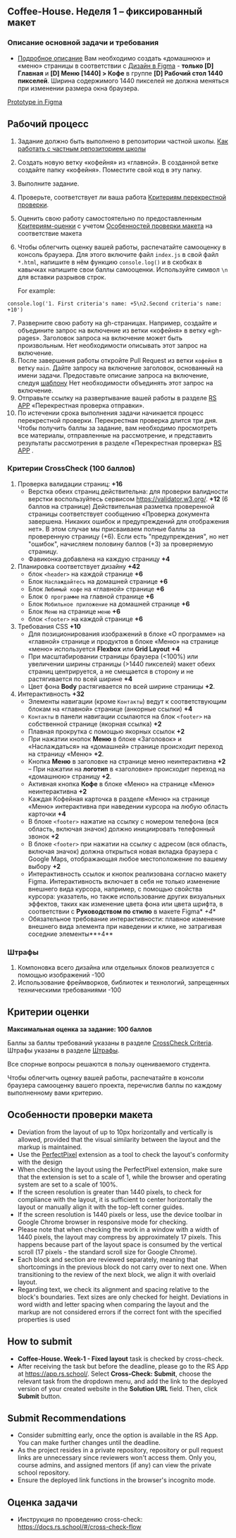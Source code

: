 ## Coffee-House. Неделя 1 – фиксированный макет

### Описание основной задачи и требования
- [Подробное описание](coffee-house_ru.md)
Вам необходимо создать «домашнюю» и «меню» страницы в соответствии с [Дизайн в Figma](https://www.figma.com/file/SAoBmuOqTfguehdT4IFRxQ/Coffee-House?type=design&node-id=0-1&mode=design&t=qis81E9Ovgx47eVl-0) - **только \[D\] Главная** и **\[D\] Меню \[1440\] > Кофе** в группе **\[D\] Рабочий стол 1440 пикселей**.
Ширина содержимого 1440 пикселей не должна меняться при изменении размера окна браузера.

[Prototype in Figma](https://www.figma.com/proto/SAoBmuOqTfguehdT4IFRxQ/Coffee-House?page-id=0%3A1&type=design&node-id=216-1349&viewport=875%2C385%2C0.03&t=rqlxorgzq8m3fnhO-1&scaling=min-zoom&starting-point-node-id=216%3A1349)

## Рабочий процесс

1. Задание должно быть выполнено в репозитории частной школы. [Как работать с частным репозиторием школы](https://docs.rs.school/#/private-repository)
2. Создать новую ветку «кофейня» из «главной». В созданной ветке создайте папку «кофейня». Поместите свой код в эту папку.
3. Выполните задание.
4. Проверьте, соответствует ли ваша работа [Критериям перекрестной проверки](#crosscheck-criteria).
5. Оценить свою работу самостоятельно по предоставленным [Критериям-оценки](#критерии-оценки) с учетом [Особенностей проверки макета](#особенности-проверки-макета) на соответствие макета
6. Чтобы облегчить оценку вашей работы, распечатайте самооценку в консоль браузера. Для этого включите файл `index.js` в свой файл `*.html`, напишите в нём функцию `console.log()` и в скобках в кавычках напишите свои баллы самооценки. Используйте символ `\n` для вставки разрывов строк.
 
   For example:
```
console.log('1. First criteria's name: +5\n2.Second criteria's name: +10')
```

7. Разверните свою работу на gh-страницах. Например, создайте и объедините запрос на включение из ветки «кофейня» в ветку «gh-pages». Заголовок запроса на включение может быть произвольным. Нет необходимости описывать этот запрос на включение.
8. После завершения работы откройте Pull Request из ветки `кофейня` в ветку `main`. Дайте запросу на включение заголовок, основанный на имени задачи. Предоставьте описание запроса на включение, следуя [шаблону](https://docs.rs.school/#/pull-request-review-process?id=Требования-к-pull-request-pr)
   Нет необходимости объединять этот запрос на включение.
9. Отправьте ссылку на развертывание вашей работы в разделе [RS APP](https://app.rs.school/) «Перекрестная проверка отправки».
10. По истечении срока выполнения задачи начинается процесс перекрестной проверки. Перекрестная проверка длится три дня. Чтобы получить баллы за задание, вам необходимо просмотреть все материалы, отправленные на рассмотрение, и представить результаты рассмотрения в разделе «Перекрестная проверка» [RS APP](https://app.rs.school/) .


### Критерии CrossCheck (100 баллов)
1. Проверка валидации страниц: **+16**
   - Верстка обеих страниц действительна: для проверки валидности верстки воспользуйтесь сервисом https://validator.w3.org/. **+12** (6 баллов на странице)
   Действительная разметка проверенной страницы соответствует сообщению «Проверка документа завершена. Никаких ошибок и предупреждений для отображения нет». В этом случае мы присваиваем полные баллы за проверенную страницу (+6). Если есть "предупреждения", но нет "ошибок", начисляем половину баллов (+3) за проверяемую страницу.
   - Фавиконка добавлена на каждую страницу **+4**
2. Планировка соответствует дизайну **+42**
   - блок `<header>` на каждой странице **+6**
   - Блок `Наслаждайтесь` на домашней странице **+6**
   - Блок `Любимый кофе` на «главной» странице **+6**
   - Блок `О программе` на главной странице **+6**
   - Блок `Мобильное приложение` на домашней странице **+6**
   - Блок `Меню` на странице `меню` **+6**
   - блок `<footer>` на каждой странице **+6**
3. Требования CSS **+10**
   - Для позиционирования изображений в блоке «О программе» на «главной» странице и продуктов в блоке «Меню» на странице «меню» используется **Flexbox** или **Grid Layout** **+4**
   - При масштабировании страницы браузера (<100%) или увеличении ширины страницы (>1440 пикселей) макет обеих страниц центрируется, а не смещается в сторону и не растягивается по всей ширине **+4**
   - Цвет фона **Body** растягивается по всей ширине страницы **+2**.
4. Интерактивность **+32**
   - Элементы навигации (кроме `Контакты`) ведут к соответствующим блокам на «главной» странице (анкорные ссылки) **+4**
   - `Контакты` в панели навигации ссылаются на блок `<footer>` на собственной странице (якорная ссылка) **+2**
   - Плавная прокрутка с помощью якорных ссылок **+2**
   - При нажатии кнопок **Меню** в блоке «Заголовок» и «Наслаждаться» на «домашней» странице происходит переход на страницу «Меню» **+2**.
   - Кнопка **Меню** в заголовке на странице меню неинтерактивна **+2**
     – При нажатии на **логотип** в «заголовке» происходит переход на «домашнюю» страницу **+2**.
   - Активная кнопка **Кофе** в блоке «Меню» на странице «Меню» неинтерактивна **+2**
   - Каждая Кофейная карточка в разделе «Меню» на странице «Меню» интерактивна при наведении курсора на любую область карточки **+4**
   - В блоке `<footer>` нажатие на ссылку с номером телефона (вся область, включая значок) должно инициировать телефонный звонок **+2**
   - В блоке `<footer>` при нажатии на ссылку с адресом (вся область, включая значок) должна открыться новая вкладка браузера с Google Maps, отображающая любое местоположение по вашему выбору **+2**
   - Интерактивность ссылок и кнопок реализована согласно макету Figma. Интерактивность включает в себя не только изменение внешнего вида курсора, например, с помощью свойства курсора: указатель, но также использование других визуальных эффектов, таких как изменение цвета фона или цвета шрифта, в соответствии с **Руководством по стилю** в макете Figma* *+4**
   - Обязательное требование интерактивности: плавное изменение внешнего вида элемента при наведении и клике, не затрагивая соседние элементы**+4**

### Штрафы
1. Компоновка всего дизайна или отдельных блоков реализуется с помощью изображений -100
2. Использование фреймворков, библиотек и технологий, запрещенных техническими требованиями -100

## Критерии оценки

**Максимальная оценка за задание: 100 баллов**

Баллы за баллы требований указаны в разделе [CrossCheck Criteria](#crosscheck-criteria).
Штрафы указаны в разделе [Штрафы](#penalties).

Все спорные вопросы решаются в пользу оцениваемого студента.

Чтобы облегчить оценку вашей работы, распечатайте в консоли браузера самооценку вашего проекта, перечислив баллы по каждому выполненному вами критерию.

## Особенности проверки макета
- Deviation from the layout of up to 10px horizontally and vertically is allowed, provided that the visual similarity between the layout and the markup is maintained.
- Use the [PerfectPixel](https://chrome.google.com/webstore/detail/perfectpixel-by-welldonec/dkaagdgjmgdmbnecmcefdhjekcoceebi?hl=ru) extension as a tool to check the layout's conformity with the design
- When checking the layout using the PerfectPixel extension, make sure that the extension is set to a scale of 1, while the browser and operating system are set to a scale of 100%.
- If the screen resolution is greater than 1440 pixels, to check for compliance with the layout, it is sufficient to center horizontally the layout or manually align it with the top-left corner guides.
- If the screen resolution is 1440 pixels or less, use the device toolbar in Google Chrome browser in responsive mode for checking.
- Please note that when checking the work in a window with a width of 1440 pixels, the layout may compress by approximately 17 pixels. This happens because part of the layout space is consumed by the vertical scroll (17 pixels - the standard scroll size for Google Chrome).
- Each block and section are reviewed separately, meaning that shortcomings in the previous block do not carry over to next one. When transitioning to the review of the next block, we align it with overlaid layout.
- Regarding text, we check its alignment and spacing relative to the block's boundaries. Text sizes are only checked for height. Deviations in word width and letter spacing when comparing the layout and the markup are not considered errors if the correct font with the specified properties is used

## How to submit
- **Coffee-House. Week-1 - Fixed layout** task is checked by cross-check.
- After receiving the task but before the deadline, please go to the RS App at https://app.rs.school/. Select **Cross-Check: Submit**, choose the relevant task from the dropdown menu, and add the link to the deployed version of your created website in the **Solution URL** field. Then, click **Submit** button.

## Submit Recommendations
- Consider submitting early, once the option is available in the RS App. You can make further changes until the deadline.
- As the project resides in a private repository, repository or pull request links are unnecessary since reviewers won't access them. Only you, course admins, and assigned mentors (if any) can view the private school repository.
- Ensure the deployed link functions in the browser's incognito mode.

## Оценка задачи
- Инструкция по проведению cross-check: https://docs.rs.school/#/cross-check-flow
